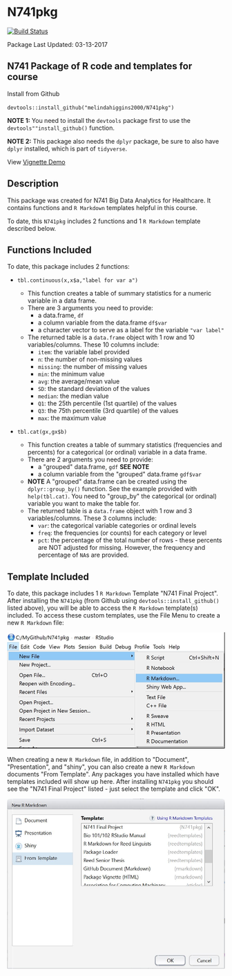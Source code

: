 # N741pkg

[![Build Status](https://travis-ci.org/melindahiggins2000/N741pkg.svg?branch=master)](https://travis-ci.org/melindahiggins2000/N741pkg)

Package Last Updated: 03-13-2017

## N741 Package of R code and templates for course

Install from Github

`devtools::install_github("melindahiggins2000/N741pkg")`

**NOTE 1:** You need to install the `devtools` package first to use the `devtools""install_github()` function.

**NOTE 2:** This package also needs the `dplyr` package, be sure to also have `dplyr` installed, which is part of `tidyverse`.

View [Vignette Demo](https://htmlpreview.github.io/?https://raw.githubusercontent.com/melindahiggins2000/N741pkg/master/vignettes/vignette1.html)

## Description

This package was created for N741 Big Data Analytics for Healthcare. It contains functions and `R Markdown` templates helpful in this course.

To date, this `N741pkg` includes 2 functions and 1 `R Markdown` template described below.

## Functions Included

To date, this package includes 2 functions:

* `tbl.continuous(x,x$a,"label for var a")`
    - This function creates a table of summary statistics for a numeric variable in a data frame.
    - There are 3 arguments you need to provide:
        - a data.frame, `df`
        - a column variable from the data.frame `df$var`
        - a character vector to serve as a label for the variable `"var label"`
    - The returned table is a `data.frame` object with 1 row and 10 variables/columns. These 10 columns include:
        - `item`: the variable label provided
        - `n`: the number of non-missing values
        - `missing`: the number of missing values
        - `min`: the minimum value
        - `avg`: the average/mean value
        - `SD`: the standard deviation of the values
        - `median`: the median value
        - `Q1`: the 25th percentile (1st quartile) of the values
        - `Q3`: the 75th percentile (3rd quartile) of the values
        - `max`: the maximum value
        
* `tbl.cat(gx,gx$b)`
    - This function creates a table of summary statistics (frequencies and percents) for a categorical (or ordinal) variable in a data frame.
    - There are 2 arguments you need to provide:
        - a "grouped" data.frame, `gdf` **SEE NOTE**
        - a column variable from the "grouped" data.frame `gdf$var`
    - **NOTE** A "grouped" data.frame can be created using the `dplyr::group_by()` function. See the example provided with `help(tbl.cat)`. You need to "group_by" the categorical (or ordinal) variable you want to make the table for.
    - The returned table is a `data.frame` object with 1 row and 3 variables/columns. These 3 columns include:
        - `var`: the categorical variable categories or ordinal levels
        - `freq`: the frequencies (or counts) for each category or level
        - `pct`: the percentage of the total number of rows - these percents are NOT adjusted for missing. However, the frequency and percentage of `NA`s are provided.
        

## Template Included

To date, this package includes 1 `R Markdown` Template "N741 Final Project". After installing the `N741pkg` (from Github using `devtools::install_github()` listed above), you will be able to access the `R Markdown` template(s) included. To access these custom templates, use the File Menu to create a new `R Markdown` file:


![newrmd](newrmd.jpg)


When creating a new `R Markdown` file, in addition to "Document", "Presentation", and "shiny", you can also create a new `R Markdown` documents "From Template". Any packages you have installed which have templates included will show up here. After installing `N741pkg` you should see the "N741 Final Project" listed - just select the template and click "OK".


![rmdtemplate](rmdtemplate.jpg)




